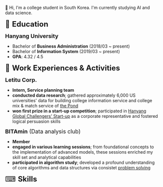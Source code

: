 👋 Hi, I'm a college student in South Korea. I'm currently studying AI and data science.

<span style="font-size: 24px;">📕 <b>Education</b></span>  

<span style="font-size: 18px;"><b>Hanyang University</b></span>
- Bachelor of **Business Administration** (2018/03 ~ present)
- Bachelor of **Information System** (2019/03 ~ present)
- **GPA**: 4.32 / 4.5

<span style="font-size: 24px;">💼 <b>Work Experiences & Activities</b></span>  

<span style="font-size: 18px;"><b>Letitu Corp.</b></span>
- **Intern, Service planning team**
- **conducted data research**; gathered approximately 6,000 US universities' data for building college information service and college mix & match service of [the Pond](https://diveintothepond.com/)
- **won first prize in a start-up competition**; participated in [Hanyang Global Challengers' Start-up](https://www.sedaily.com/NewsVIew/260YA2VEVE) as a corporate representative and fostered logical persuasion skills

<span style="font-size: 18px;"><b>BITAmin</b> (Data analysis club)</span>
- **Member**
- **engaged in various learning sessions**; from foundational concepts to the implementation of advanced models, these sessions enriched my skill set and analytical capabilities
- **participated in algorithm study**; developed a profound understanding of core algorithms and data structures via consistet [problem solving](https://github.com/JunBro1016/problem-solving)


<span style="font-size: 24px;">⌨ <b>Skills</b></span> 
